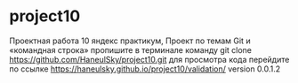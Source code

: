 # project10
Проектная работа 10 яндекс практикум, Проект по темам Git и «командная строка»
пропишите в терминале команду git clone https://github.com/HaneulSky/project10.git
для просмотра кода перейдите по ссылке https://haneulsky.github.io/project10/validation/
version 0.0.1.2